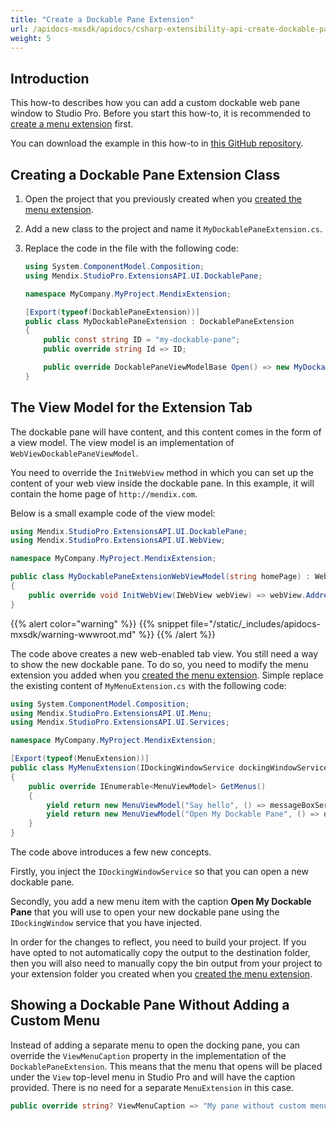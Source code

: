 ```yaml
---
title: "Create a Dockable Pane Extension"
url: /apidocs-mxsdk/apidocs/csharp-extensibility-api-create-dockable-pane-extension/
weight: 5
---
```


## Introduction

This how-to describes how you can add a custom dockable web pane window to Studio Pro. Before you start this how-to, it is recommended to [create a menu extension](/apidocs-mxsdk/apidocs/csharp-extensibility-api-create-menu-extension/) first.

You can download the example in this how-to in [this GitHub repository](https://github.com/mendix/ExtensionAPI-Samples).

## Creating a Dockable Pane Extension Class

1. Open the project that you previously created when you [created the menu extension](/apidocs-mxsdk/apidocs/csharp-extensibility-api-create-menu-extension/).
2. Add a new class to the project and name it `MyDockablePaneExtension.cs`.
3. Replace the code in the file with the following code:

    ```csharp
    using System.ComponentModel.Composition;
    using Mendix.StudioPro.ExtensionsAPI.UI.DockablePane;
    
    namespace MyCompany.MyProject.MendixExtension;
    
    [Export(typeof(DockablePaneExtension))]
    public class MyDockablePaneExtension : DockablePaneExtension
    {
        public const string ID = "my-dockable-pane";
        public override string Id => ID;
    
        public override DockablePaneViewModelBase Open() => new MyDockablePaneExtensionWebViewModel("http://mendix.com");
    }
    ```

## The View Model for the Extension Tab

The dockable pane will have content, and this content comes in the form of a view model. The view model is an implementation of `WebViewDockablePaneViewModel`. 

You need to override the `InitWebView` method in which you can set up the content of your web view inside the dockable pane. In this example, it will contain the home page of `http://mendix.com`.

Below is a small example code of the view model:

```csharp
using Mendix.StudioPro.ExtensionsAPI.UI.DockablePane;
using Mendix.StudioPro.ExtensionsAPI.UI.WebView;

namespace MyCompany.MyProject.MendixExtension;

public class MyDockablePaneExtensionWebViewModel(string homePage) : WebViewDockablePaneViewModel
{
    public override void InitWebView(IWebView webView) => webView.Address = new Uri(homePage);
}
```

{{% alert color="warning" %}}
{{% snippet file="/static/_includes/apidocs-mxsdk/warning-wwwroot.md" %}}
{{% /alert %}}

The code above creates a new web-enabled tab view. You still need a way to show the new dockable pane. To do so, you need to modify the menu extension you added when you [created the menu extension](/apidocs-mxsdk/apidocs/csharp-extensibility-api-create-menu-extension/). Simple replace the existing content of `MyMenuExtension.cs` with the following code:

```csharp
using System.ComponentModel.Composition;
using Mendix.StudioPro.ExtensionsAPI.UI.Menu;
using Mendix.StudioPro.ExtensionsAPI.UI.Services;

namespace MyCompany.MyProject.MendixExtension;

[Export(typeof(MenuExtension))]
public class MyMenuExtension(IDockingWindowService dockingWindowService, IMessageBoxService messageBoxService) : MenuExtension
{
    public override IEnumerable<MenuViewModel> GetMenus()
    {
        yield return new MenuViewModel("Say hello", () => messageBoxService.ShowInformation("Hello World!"));
        yield return new MenuViewModel("Open My Dockable Pane", () => dockingWindowService.OpenPane(MyDockablePaneExtension.ID));
    }
}
```

The code above introduces a few new concepts.

Firstly, you inject the `IDockingWindowService` so that you can open a new dockable pane.

Secondly, you add a new menu item with the caption **Open My Dockable Pane** that you will use to open your new dockable pane using the `IDockingWindow` service that you have injected.

In order for the changes to reflect, you need to build your project. If you have opted to not automatically copy the output to the destination folder, then you will also need to manually copy the bin output from your project to your extension folder you created when you [created the menu extension](/apidocs-mxsdk/apidocs/csharp-extensibility-api-create-menu-extension/).

## Showing a Dockable Pane Without Adding a Custom Menu

Instead of adding a separate menu to open the docking pane, you can override the `ViewMenuCaption` property in the implementation of the `DockablePaneExtension`. This means that the menu that opens will be placed under the `View` top-level menu in Studio Pro and will have the caption provided. There is no need for a separate `MenuExtension` in this case.

```csharp
public override string? ViewMenuCaption => "My pane without custom menu";
```
